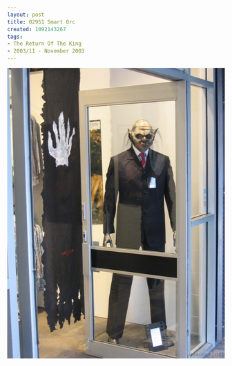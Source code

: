 ```yaml
---
layout: post
title: 02951 Smart Orc
created: 1092143267
tags:
- The Return Of The King
- 2003/11 - November 2003
---
```


<img src="/image/images/129_2951-1044.jpg"/>

